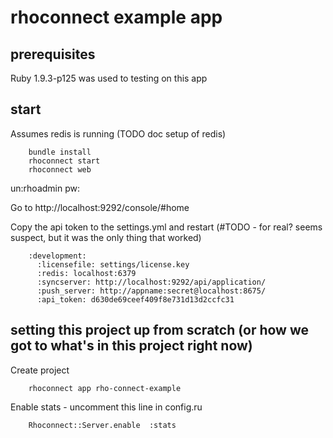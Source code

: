 # rhoconnect example app

## prerequisites

Ruby 1.9.3-p125 was used to testing on this app

## start
Assumes redis is running (TODO doc setup of redis)

		bundle install
		rhoconnect start 
		rhoconnect web

un:rhoadmin  pw:

Go to http://localhost:9292/console/#home 

Copy the api token to the settings.yml and restart (#TODO - for real? seems suspect, but it was the only thing that worked)

		:development:
		  :licensefile: settings/license.key
		  :redis: localhost:6379
		  :syncserver: http://localhost:9292/api/application/
		  :push_server: http://appname:secret@localhost:8675/
		  :api_token: d630de69ceef409f8e731d13d2ccfc31
  
## setting this project up from scratch (or how we got to what's in this project right now)

Create project

		rhoconnect app rho-connect-example

Enable stats - uncomment this line in config.ru

		Rhoconnect::Server.enable  :stats
